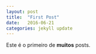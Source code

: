 ```yaml
---
layout: post
title:  "First Post"
date:   2016-06-21
categories: jekyll update
---
```

Este é o primeiro de **muitos** posts.
